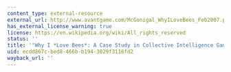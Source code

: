 ```yaml
---
content_type: external-resource
external_url: http://www.avantgame.com/McGonigal_WhyILoveBees_Feb2007.pdf
has_external_license_warning: true
license: https://en.wikipedia.org/wiki/All_rights_reserved
status: ''
title: '"Why I *Love Bees*: A Case Study in Collective Intelligence Gaming." (PDF)'
uid: ecdd867c-bed8-466b-b194-3029f3116fd2
wayback_url: ''
---
```

